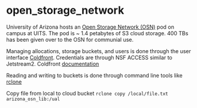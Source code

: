 # open_storage_network

University of Arizona hosts an [Open Storage Network (OSN)](https://www.openstoragenetwork.org/) pod on campus at UITS. The pod is ~ 1.4 petabytes of S3 cloud storage. 400 TBs has been given over to the OSN for communial use. 

Managing allocations, storage buckets, and users is done through the user interface [Coldfront](https://coldfront.osn.mghpcc.org/). Credentials are through NSF ACCESS similar to Jetstream2. Coldfront [documentation](https://coldfront.osn.mghpcc.org/static/gen2docs/index.html)

Reading and writing to buckets is done through command line tools like [rclone](https://openstoragenetwork.github.io/docs/dataset-access/rclone/)


Copy file from local to cloud bucket
`rclone copy /local/file.txt arizona_osn_lib:/ual`



